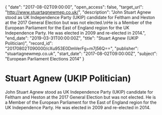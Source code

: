 {
  "date": "2017-08-02T09:00:00", 
  "open_access": false, 
  "target_url": "http://www.stuartagnewmep.co.uk/", 
  "description": "John Stuart Agnew stood as UK Independence Party (UKIP) candidate for Feltham and Heston at the 2017 General Election but was not elected.\nHe is a Member of the European Parliament for the East of England region for the UK Independence Party. He was elected in 2009 and re-elected in 2014.", 
  "end_date": "2019-03-31T00:00:00Z", 
  "title": "Stuart Agnew (UKIP Politician)", 
  "record_id": "20170802T090000/cXu953E0DmVerFg+m7j56Q==", 
  "publisher": "stuartagnewmep.co.uk", 
  "start_date": "2017-08-02T09:00:00Z", 
  "subject": "European Parliament Elections 2014"
}

# Stuart Agnew (UKIP Politician)

John Stuart Agnew stood as UK Independence Party (UKIP) candidate for Feltham and Heston at the 2017 General Election but was not elected.
He is a Member of the European Parliament for the East of England region for the UK Independence Party. He was elected in 2009 and re-elected in 2014.